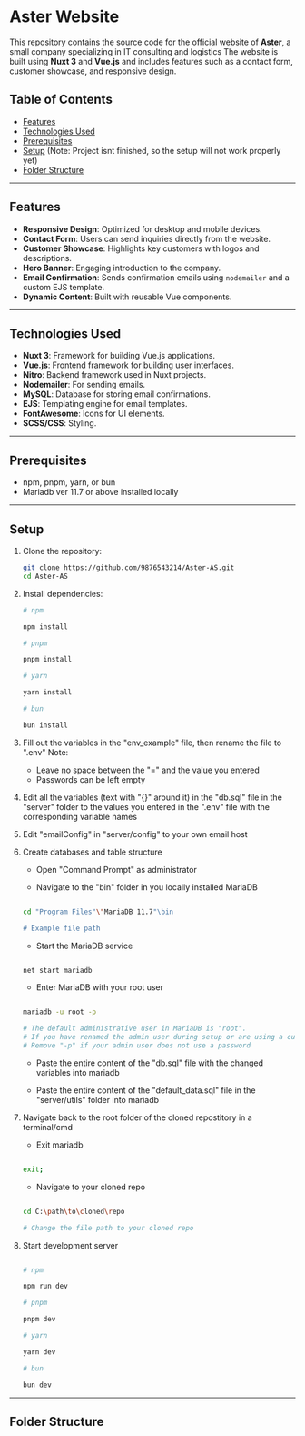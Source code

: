 # Aster Website

This repository contains the source code for the official website of **Aster**, a small company specializing in IT consulting and logistics The website is built using **Nuxt 3** and **Vue.js** and includes features such as a contact form, customer showcase, and responsive design.

## Table of Contents

- [Features](#features)
- [Technologies Used](#technologies-used)
- [Prerequisites](#prerequisites)
- [Setup](#setup)
   (Note: Project isnt finished, so the setup will not work properly yet)
- [Folder Structure](#folder-structure)

---

## Features

- **Responsive Design**: Optimized for desktop and mobile devices.
- **Contact Form**: Users can send inquiries directly from the website.
- **Customer Showcase**: Highlights key customers with logos and descriptions.
- **Hero Banner**: Engaging introduction to the company.
- **Email Confirmation**: Sends confirmation emails using `nodemailer` and a custom EJS template.
- **Dynamic Content**: Built with reusable Vue components.

---

## Technologies Used

- **Nuxt 3**: Framework for building Vue.js applications.
- **Vue.js**: Frontend framework for building user interfaces.
- **Nitro**: Backend framework used in Nuxt projects.
- **Nodemailer**: For sending emails.
- **MySQL**: Database for storing email confirmations.
- **EJS**: Templating engine for email templates.
- **FontAwesome**: Icons for UI elements.
- **SCSS/CSS**: Styling.

---

## Prerequisites

- npm, pnpm, yarn, or bun
- Mariadb ver 11.7 or above installed locally

---

## Setup

1. Clone the repository:
   ```bash
   git clone https://github.com/9876543214/Aster-AS.git
   cd Aster-AS
   ```

2. Install dependencies:
   ```bash
   # npm
   
   npm install

   # pnpm

   pnpm install

   # yarn

   yarn install

   # bun

   bun install
   ```

3. Fill out the variables in the "env_example" file, then rename the file to ".env"
   Note:
   - Leave no space between the "=" and the value you entered
   - Passwords can be left empty


5. Edit all the variables (text with "{}" around it) in the "db.sql" file in the "server" folder to the values you entered in the ".env" file with the corresponding variable names


6. Edit "emailConfig" in "server/config" to your own email host


7. Create databases and table structure

   - Open "Command Prompt" as administrator
  
   - Navigate to the "bin" folder in you locally installed MariaDB

   ```bash

   cd "Program Files"\"MariaDB 11.7"\bin

   # Example file path

   ```

   - Start the MariaDB service
  
   ```bash

   net start mariadb

   ```

   - Enter MariaDB with your root user
  
   ```bash

   mariadb -u root -p

   # The default administrative user in MariaDB is "root".
   # If you have renamed the admin user during setup or are using a custom admin user, replace "root" with the correct username.
   # Remove "-p" if your admin user does not use a password

   ```

   - Paste the entire content of the "db.sql" file with the changed variables into mariadb
  
   - Paste the entire content of the "default_data.sql" file in the "server/utils" folder into mariadb
  
8. Navigate back to the root folder of the cloned repostitory in a terminal/cmd

   - Exit mariadb
  
   ```bash

   exit;

   ```

   - Navigate to your cloned repo
   
   ```bash

   cd C:\path\to\cloned\repo

   # Change the file path to your cloned repo

   ```
  
9. Start development server

   ```bash

   # npm
   
   npm run dev

   # pnpm

   pnpm dev

   # yarn

   yarn dev

   # bun

   bun dev

   ```

---

## Folder Structure


